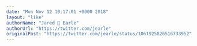 ```yaml
---
date: "Mon Nov 12 10:17:01 +0000 2018"
layout: "like"
authorName: "Jared 🎲 Earle"
authorUrl: "https://twitter.com/jearle"
originalPost: "https://twitter.com/jearle/status/1061925826516733952"
---
```

